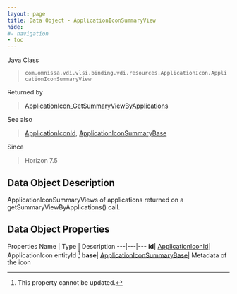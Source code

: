 ```yaml
---
layout: page
title: Data Object - ApplicationIconSummaryView
hide:
#- navigation
- toc
---
```






Java Class
> `com.omnissa.vdi.vlsi.binding.vdi.resources.ApplicationIcon.ApplicationIconSummaryView`

Returned by
> [ApplicationIcon_GetSummaryViewByApplications](vdi.resources.ApplicationIcon.md#getSummaryViewByApplications)

See also
> [ApplicationIconId](vdi.entity.ApplicationIconId.md), [ApplicationIconSummaryBase](vdi.resources.ApplicationIcon.ApplicationIconSummaryBase.md)

Since
> Horizon 7.5


## Data Object Description

ApplicationIconSummaryViews of applications returned on a getSummaryViewByApplications() call.

## Data Object Properties
Properties
Name |  Type |  Description
---|---|---
**id**| [ApplicationIconId](vdi.entity.ApplicationIconId.md)|  ApplicationIcon entityId [^2]
**base**| [ApplicationIconSummaryBase](vdi.resources.ApplicationIcon.ApplicationIconSummaryBase.md)|  Metadata of the icon
 


 


[^2]: This property cannot be updated.